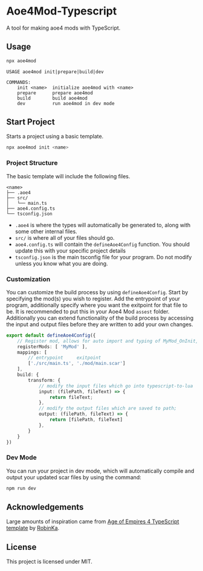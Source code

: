 # Aoe4Mod-Typescript
A tool for making aoe4 mods with TypeScript.

## Usage

```bash
npx aoe4mod
```

```
USAGE aoe4mod init|prepare|build|dev

COMMANDS:
    init <name>  initialize aoe4mod with <name>
    prepare      prepare aoe4mod
    build        build aoe4mod
    dev          run aoe4mod in dev mode
```

## Start Project

Starts a project using a basic template.

```bash
npx aoe4mod init <name>
```

### Project Structure

The basic template will include the following files.

```
<name>
├── .aoe4
├── src/
│   └── main.ts
├── aoe4.config.ts
└── tsconfig.json
```

- `.aoe4` is where the types will automatically be generated to, along with some other internal files.
- `src/` is where all of your files should go. 
- `aoe4.config.ts` will contain the `defineAoe4Config` function. You should update this with your specific project details
- `tsconfig.json` is the main tsconfig file for your program. Do not modify unless you know what you are doing.

### Customization

You can customize the build process by using `defineAoe4Config`. Start by specifying the mod(s) you wish to register. Add the entrypoint of your program, additionally specify where you want the exitpoint for that file to be. It is recommended to put this in your Aoe4 Mod `assest` folder. Additionally you can extend functionality of the build process by accessing the input and output files before they are written to add your own changes.

```ts
export default defineAoe4Config({
	// Register mod, allows for auto import and typing of MyMod_OnInit, MyMod_Start, etc
	registerMods: [ 'MyMod' ],
	mappings: [
		// entrypoint     exitpoint
		['./src/main.ts', './mod/main.scar']
	],
	build: {
		transform: {
			// modify the input files which go into typescript-to-lua
			input: (filePath, fileText) => {
				return fileText;
			},
			// modify the output files which are saved to path;
			output: (filePath, fileText) => {
				return [filePath, fileText]
			},
		}
	}
})
```

### Dev Mode

You can run your project in dev mode, which will automatically compile and output your updated scar files by using the command:
```bash
npm run dev
```

## Acknowledgements

Large amounts of inspiration came from [Age of Empires 4 TypeScript template](https://github.com/aoemods/aoe4-typescript-template) by [RobinKa](https://github.com/RobinKa).

## License

This project is licensed under MIT.

